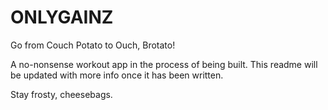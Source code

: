 # ONLYGAINZ

Go from Couch Potato to Ouch, Brotato!

A no-nonsense workout app in the process of being built. This readme will be updated with more info once it has been written.

Stay frosty, cheesebags.
